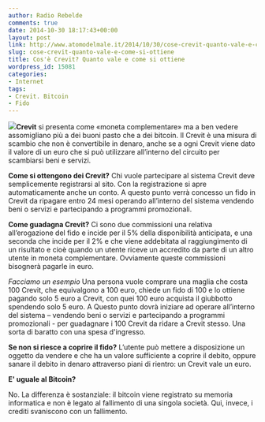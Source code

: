 ```yaml
---
author: Radio Rebelde
comments: true
date: 2014-10-30 18:17:43+00:00
layout: post
link: http://www.atomodelmale.it/2014/10/30/cose-crevit-quanto-vale-e-come-si-ottiene/
slug: cose-crevit-quanto-vale-e-come-si-ottiene
title: Cos'è Crevit? Quanto vale e come si ottiene
wordpress_id: 15081
categories:
- Internet
tags:
- Crevit. Bitcoin
- Fido
---
```


**![](http://www.atomodelmale.it/wp-content/uploads/2014/10/download.jpg)Crevit** si presenta come «moneta complementare» ma a ben vedere assomigliano più a dei buoni pasto che a dei bitcoin.
Il Crevit è una misura di scambio che non è convertibile in denaro, anche se a ogni Crevit viene dato il valore di un euro che si può utilizzare all’interno del circuito per scambiarsi beni e servizi.

**Come si ottengono dei Crevit?**
Chi vuole partecipare al sistema Crevit deve semplicemente registrarsi al sito. Con la registrazione si apre automaticamente anche un conto. A questo punto verrà concesso un fido in Crevit da ripagare entro 24 mesi operando all’interno del sistema vendendo beni o servizi e partecipando a programmi promozionali.

**Come guadagna Crevit?**
Ci sono due commissioni una relativa all’erogazione del fido e incide per il 5% della disponibilità anticipata, e una seconda che incide per il 2% e che viene addebitata al raggiungimento di un risultato e cioè quando un utente riceve un accredito da parte di un altro utente in moneta complementare. Ovviamente queste commissioni bisognerà pagarle in euro.

_Facciamo un esempio_
Una persona vuole comprare una maglia che costa 100 Crevit, che equivalgono a 100 euro, chiede un fido di 100 e lo ottiene pagando solo 5 euro a Crevit, con quei 100 euro acquista il giubbotto spendendo solo 5 euro. A Questo punto dovrà iniziare ad operare all’interno del sistema – vendendo beni o servizi e partecipando a programmi promozionali - per guadagnare i 100 Crevit da ridare a Crevit stesso. Una sorta di baratto con una spesa d'ingresso.



**Se non si riesce a coprire il fido?**
L’utente può mettere a disposizione un oggetto da vendere e che ha un valore sufficiente a coprire il debito, oppure sanare il debito in denaro attraverso piani di rientro: un Crevit vale un euro.

**E' uguale al Bitcoin?**

No. La differenza è sostanziale: il bitcoin viene registrato su memoria informatica e non è legato al fallimento di una singola società. Qui, invece, i crediti svaniscono con un fallimento.

